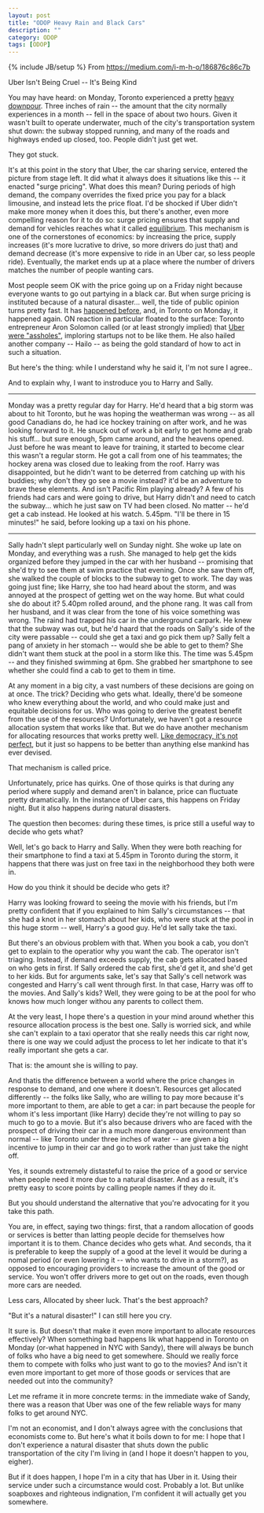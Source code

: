 ```yaml
---
layout: post
title: "ODOP Heavy Rain and Black Cars"
description: ""
category: ODOP
tags: [ODOP]
---
```

{% include JB/setup %}
From <https://medium.com/i-m-h-o/186876c86c7b>

Uber Isn't Being Cruel -- It's Being Kind 

You may have heard: on Monday, Toronto experienced a pretty [heavy downpour](http://www.ctvnews.ca/canada/thousands-still-without-power-as-toronto-recovers-from-storm-1.1359223). Three inches of rain -- the amount that the city normally experiences in a month -- fell in the space of about two hours. Given it wasn't built to operate underwater, much of the city's transportation system shut down: the subway stopped running, and many of the roads and highways ended up closed, too. People didn't just get wet.

They got stuck.

It's at this point in the story that Uber, the car sharing service, entered the picture from stage left. It did what it always does it situations like this -- it enacted "surge pricing". What does this mean? During periods of high demand, the company overrides the fixed price you pay for a black limousine, and instead lets the price float. I'd be shocked if Uber didn't make more money when it does this, but there's another, even more compelling reason for it to do so: surge pricing ensures that supply and demand for vehicles reaches what it called [equilibrium](http://en.wikipedia.org/wiki/Economic_equilibrium). This mechanism is one of the cornerstones of economics: by increasing the price, supply increases (it's more lucrative to drive, so more drivers do just that) and demand decrease (it's more expensive to ride in an Uber car, so less people ride). Eventually, the market ends up at a place where the number of drivers matches the number of people wanting cars.

Most people seem OK with the price going up on a Friday night because everyone wants to go out partying in a black car. But when surge pricing is instituted because of a natural disaster... well, the tide of public opinion turns pretty fast. It has [happened before](http://news.cnet.com/8301-1035_3-57543776-94/storm-surge-uber-just-doubled-car-service-pricing-in-nyc/), and, in Toronto on Monday, it happened again. ON reaction in particular floated to the surface: Toronto entrepreneur Aron Solomon called (or at least strongly implied) that [Uber were "assholes"](https://medium.com/p/15857aaa06f2), imploring startups not to be like them. He also hailed another company -- Hailo -- as being the gold standard of how to act in such a situation.

But here's the thing: while I understand why he said it, I'm not sure I agree..

And to explain why, I want to instroduce you to Harry and Sally.

-----

Monday was a pretty regular day for Harry. He'd heard that a big storm was about to hit Toronto, but he was hoping the weatherman was wrong -- as all good Canadians do, he had ice hockey training on after work, and he was looking forward to it. He snuck out of work a bit early to get home and grab his stuff... but sure enough, 5pm came around, and the heavens opened. Just before he was meant to leave for training, it started to become clear this wasn't a regular storm. He got a call from one of his teammates; the hockey arena was closed due to leaking from the roof. Harry was disappointed, but he didn't want to be deterred from catching up with his buddies; why don't they go see a movie instead? it'd be an adventure to brave these elements. And isn't Pacific Rim playing already? A few of his friends had cars and were going to drive, but Harry didn't and need to catch the subway... which he just saw on TV had been closed. No matter -- he'd get a cab instead. He looked at his watch. 5.45pm. "I'll be there in 15 minutes!" he said, before looking up a taxi on his phone.

-----

Sally hadn't slept particularly well on Sunday night. She woke up late on Monday, and everything was a rush. She managed to help get the kids organized before they jumped in the car with her husband -- promising that she'd try to see them at swim practice that evening. Once she saw them off, she walked the couple of blocks to the subway to get to work. The day was going just fine; like Harry, she too had heard about the storm, and was annoyed at the prospect of getting wet on the way home. But what could she do about it? 5.40pm rolled around, and the phone rang. It was call from her husband, and it was clear from the tone of his voice something was wrong. The raind had trapped his car in the underground carpark. He knew that the subway was out, but he'd haard that the roads on Sally's side of the city were passable -- could she get a taxi and go pick them up? Sally felt a pang of anxiety in her stomach -- would she be able to get to them? She didn't want them stuck at the pool in a storm like this. The time was 5.45pm -- and they finished swimming at 6pm. She grabbed her smartphone to see whether she could find a cab to get to them in time.

At any moment in a big city, a vast numbers of these decisions are going on at once. The trick? Deciding who gets what. Ideally, there'd be someone who knew everything about the world, and who could make just and equitable decisions for us. Who was going to derive the greatest benefit from the use of the resources? Unfortunately, we haven't got a resource allocation system that works like that. But we do have another mechanism for allocating resources that works pretty well. [Like democracy, it's not perfect](http://www.quotationspage.com/quote/364.html), but it just so happens to be better than anything else mankind has ever devised.

That mechanism is called price.

Unfortunately, price has quirks. One of those quirks is that during any period where supply and demand aren't in balance, price can fluctuate pretty dramatically. In the instance of Uber cars, this happens on Friday night. But it also happens during natural disasters.

The question then becomes: during these times, is price still a useful way to decide who gets what?

Well, let's go back to Harry and Sally. When they were both reaching for their smartphone to find a taxi at 5.45pm in Toronto during the storm, it happens that there was just on free taxi in the neighborhood they both were in.

How do you think it should be decide who gets it?

Harry was looking froward to seeing the movie with his friends, but I'm pretty confident that if you explained to him Sally's circumstances -- that she had a knot in her stomach about her kids, who were stuck at the pool in this huge storm -- well, Harry's a good guy. He'd let sally take the taxi.

But there's an obvious problem with that. When you book a cab, you don't get to explain to the operatior why you want the cab. The operator isn't triaging. Instead, if demand exceeds supply, the cab gets allocated based on who gets in first. If Sally ordered the cab first, she'd get it, and she'd get to her kids. But for arguments sake, let's say that Sally's cell network was congested and Harry's call went through first. In that case, Harry was off to the movies. And Sally's kids? Well, they were going to be at the pool for who knows how much longer withou any parents to collect them.

At the very least, I hope there's a question in your mind around whether this resource allocation process is the best one. Sally is worried sick, and while she can't explain to a taxi operator that she really needs this car right now, there is one way we could adjust the process to let her indicate to that it's really important she gets a car.

That is: the amount she is willing to pay.

And thatis the difference between a world where the price changes in response to demand, and one where it doesn't. Resources get allocated differently -- the folks like Sally, who are willing to pay more because it's more important to them, are able to get a car: in part because the people for whom it's less important (like Harry) decide  they're not willing to pay so much to go to a movie. But it's also because drivers who are faced with the prospect of driving their car in a much more dangerous environment than normal -- like Toronto under three inches of water -- are given a big incentive to jump in their car and go to work rather than just take the night off.

Yes, it sounds extremely distasteful to raise the price of a good or service when people need it more due to a natural disaster. And as a result, it's pretty easy to score points by calling people names if they do it.

But you should understand the alternative that you're advocating for it you take this path.

You are, in effect, saying two things: first, that a random allocation of goods or services is better than latting people decide for themselves how important it is to them. Chance decides who gets what. And seconds, tha it is preferable to keep the supply of a good at the level it would be during a nomal period (or even lowering it -- who wants to drive in a storm?), as opposed to encouraging providers to increase the amount of the good or service. You won't offer drivers more to get out on the roads, even though more cars are needed.

Less cars, Allocated by sheer luck. That's the best approach?

"But it's a natural disaster!" I can still here you cry.

It sure is. But doesn't that make it even more important to allocate resources effectively? When something bad happens lik what happend in Toronto on Monday (or-what happened in NYC with Sandy), there will always be bunch of folks who have a big need to get somewhere. Should we really force them to compete with folks who just want to go to the movies? And isn't it even more important to get more of those goods or services that are needed out into the community?

Let me reframe it in more concrete terms: in the immediate wake of Sandy, there was a reason that Uber was one of the few reliable ways for many folks to get around NYC.

I'm not an economist, and I don't always agree with the conclusions that economists come to. But here's what it boils down to for me: I hope that I don't experience a natural disaster that shuts down the public transportation of the city I'm living in (and I hope it doesn't happen to you, eigher).

But if it does happen, I hope I'm in a city that has Uber in it. Using their service under such a circumstance would cost. Probably a lot. But unlike soapboxes and righteous indignation, I'm confident it will actually get you somewhere.

